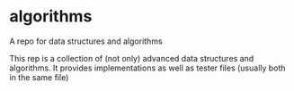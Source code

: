 # algorithms
A repo for data structures and algorithms

This rep is a collection of (not only) advanced data structures and algorithms. It provides implementations as well as tester files (usually both in the same file)
